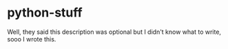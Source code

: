 # python-stuff
Well, they said this description was optional but I didn't know what to write, sooo I wrote this.
